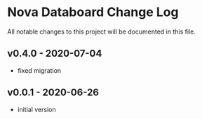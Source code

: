 # Nova Databoard Change Log

All notable changes to this project will be documented in this file.

## v0.4.0 - 2020-07-04
- fixed migration 



## v0.0.1 - 2020-06-26
- initial version

